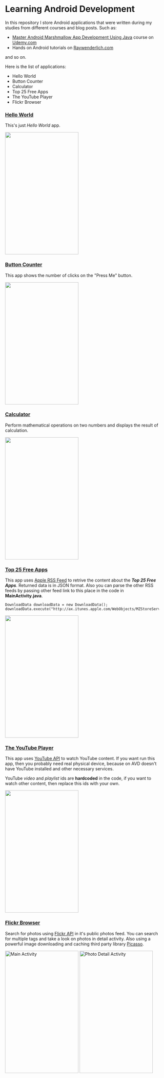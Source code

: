 # Learning Android Development
In this repository I store Android applications that were written during my studies from different courses and blog posts.
Such as:
* [Master Android Marshmallow App Development Using Java](http://e.udemymail.com/wf/click?upn=mgiJjRGoxDSTvHaJ6xFuGyROF82LJmQdPYmIgKd6IckeOpfM3iPQebZlnLTYYEdfwR-2BKoGcoDkYB4s6JxpP0MxAGqMQA566Tt-2ByPtLzIEwadnXjLuVmE2wc0DJWh-2BanqZGR6iVO5TEEBcosdBl2SPgYWqHY578Hu3wTT37wOMOU1JO4Kyb-2FL9oPkzwuN6dQiYqJ6gGZOb0a9jr600URzI8ZhN01UABm4ECLiZi-2F5lp-2BM68-2F45z2TKc3i8UKhNX9A_MTmZ5Q-2BZ5cKBEnMkjdV6JAhW-2FFAMs7VV18e8S1SDxKP8m3rEwOjUTb0kIh2HrfqO-2FTOf4ONRV2e6LgwsyihdwtsWTvZlapuLadiqvV9iNd-2FMKnS5PuCcRIuzAVgo2ZXaRRxgiETttIvNEIUIf30zzfGAFeNbPxB0yW1oeq6NBC7136U-2B-2FxZNRFErxl8XFz-2B0CzQO6OfXuktsUpnBiEEkoqWzEtn-2Bkx37tSgWajSd4W-2F2kXrHpvHQpKXA3HJW-2Ftxv8RjGgo1XCKwrDYLk3UiSxIsI3NOmhJzYEBqhZJ1-2FEdhxzuPF0xu69FLDXUYhvCuTLEc4wyZoN7BDKlgX9-2Fsd5w-3D-3D)
course on [Udemy.com](https://www.udemy.com/courses/)
* Hands on Android tutorials on [Raywenderlich.com](https://www.raywenderlich.com/category/android)

and so on.

Here is the list of applications:
* Hello World
* Button Counter
* Calculator
* Top 25 Free Apps
* The YouTube Player
* Flickr Browser

### [Hello World](../master/HelloWorld)
This's just _Hello World_ app.

<img src="https://github.com/vanyaland/LearningAndroidDevelopment/blob/master/Screenshots/HelloWorld/hello-world-main-activity.png" width="240" height="400">

### [Button Counter](../master/ButtonClicker)
This app shows the number of clicks on the "Press Me" button.

<img src="https://github.com/vanyaland/LearningAndroidDevelopment/blob/master/Screenshots/ButtonCounter/button-counter-main-activity.png" width="240" height="400">

### [Calculator](../master/Calculator)
Perform mathematical operations on two numbers and displays the result of calculation.

<img src="https://github.com/vanyaland/LearningAndroidDevelopment/blob/master/Screenshots/Calculator/calculator-main-activity.png" width="240" height="400">

### [Top 25 Free Apps](../master/Top25FreeApps)
This app uses [Apple RSS Feed](http://www.apple.com/rss/) to retrive the content about the **_Top 25 Free Apps_**. Returned data is in JSON format.
Also you can parse the other RSS feeds by passing other feed link to this place in the code in **MainActivity.java**.
```
DownloadData downloadData = new DownloadData();
downloadData.execute("http://ax.itunes.apple.com/WebObjects/MZStoreServices.woa/ws/RSS/topfreeapplications/limit=25/xml");
```

<img src="https://github.com/vanyaland/LearningAndroidDevelopment/blob/master/Screenshots/Top25FreeApps/free-apps-main-activity.png" width="240" height="400">

### [The YouTube Player](../master/YouTubePlayer)
This app uses [YouTube API](https://developers.google.com/youtube/) to watch YouTube content. If you want run this app, then you probably need real physical device, because on AVD doesn't have YouTube installed and other necessary services.

YouTube _video_ and _playlist_ ids are **hardcoded** in the code, if you want to watch other content, then replace this ids with your own.


<img src="https://github.com/vanyaland/LearningAndroidDevelopment/blob/master/Screenshots/YouTubePlayer/youtube-player-main-activity.png" width="240" height="400">

### [Flickr Browser](../master/FlickrBrowser)
Search for photos using [Flickr API](https://www.flickr.com/services/developer) in it's public photos feed.
You can search for multiple tags and take a look on photos in detail activity.
Also using a powerful image downloading and caching third party library [Picasso](http://square.github.io/picasso/).

<img src="https://github.com/vanyaland/LearningAndroidDevelopment/blob/master/Screenshots/FlickrBrowser/flickr-browser-main-activity.png" alt="Main Activity" width="240" height="400">
<img src="https://github.com/vanyaland/LearningAndroidDevelopment/blob/master/Screenshots/FlickrBrowser/flickr-browser-photo-detail-activity.png" alt="Photo Detail Activity" width="240" height="400">
